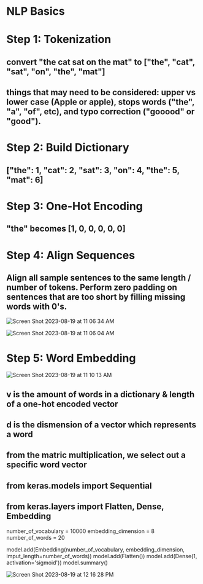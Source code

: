 # NLP Basics

# Step 1: Tokenization
## convert "the cat sat on the mat" to ["the", "cat", "sat", "on", "the", "mat"]
## things that may need to be considered: upper vs lower case (Apple or apple), stops words ("the", "a", "of", etc), and typo correction ("gooood" or "good").

# Step 2: Build Dictionary
## ["the": 1, "cat": 2, "sat": 3, "on": 4, "the": 5, "mat": 6]

# Step 3: One-Hot Encoding
## "the" becomes [1, 0, 0, 0, 0, 0]

# Step 4: Align Sequences
## Align all sample sentences to the same length / number of tokens. Perform zero padding on sentences that are too short by filling missing words with 0's.

![Screen Shot 2023-08-19 at 11 06 34 AM](https://github.com/yinanericxue/NLP-Basics/assets/102645083/a8ac5648-f18b-4242-b29d-0712b6d21f74)

![Screen Shot 2023-08-19 at 11 06 04 AM](https://github.com/yinanericxue/NLP-Basics/assets/102645083/61fb2bcc-a64e-4dc4-ae8a-de219c298325)


# Step 5: Word Embedding
![Screen Shot 2023-08-19 at 11 10 13 AM](https://github.com/yinanericxue/NLP-Basics/assets/102645083/1fbe9b43-863d-4bc6-a3e4-006a5ae9bc3c)

## v is the amount of words in a dictionary & length of a one-hot encoded vector
## d is the dismension of a vector which represents a word
## from the matric multiplication, we select out a specific word vector

## from keras.models import Sequential
## from keras.layers import Flatten, Dense, Embedding

number_of_vocabulary = 10000
embedding_dimension = 8
number_of_words = 20

model.add(Embedding(number_of_vocabulary, embedding_dimension, imput_length=number_of_words))
model.add(Flatten())
model.add(Dense(1, activation='sigmoid'))
model.summary()

![Screen Shot 2023-08-19 at 12 16 28 PM](https://github.com/yinanericxue/NLP-Basics/assets/102645083/8a3d5b90-1984-46a4-962c-1326e8360dd5)
